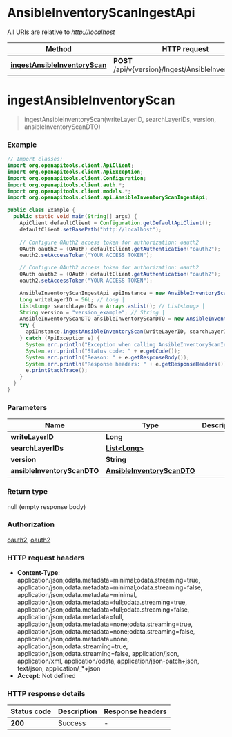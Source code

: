# AnsibleInventoryScanIngestApi

All URIs are relative to *http://localhost*

Method | HTTP request | Description
------------- | ------------- | -------------
[**ingestAnsibleInventoryScan**](AnsibleInventoryScanIngestApi.md#ingestAnsibleInventoryScan) | **POST** /api/v{version}/Ingest/AnsibleInventoryScan | 


<a name="ingestAnsibleInventoryScan"></a>
# **ingestAnsibleInventoryScan**
> ingestAnsibleInventoryScan(writeLayerID, searchLayerIDs, version, ansibleInventoryScanDTO)



### Example
```java
// Import classes:
import org.openapitools.client.ApiClient;
import org.openapitools.client.ApiException;
import org.openapitools.client.Configuration;
import org.openapitools.client.auth.*;
import org.openapitools.client.models.*;
import org.openapitools.client.api.AnsibleInventoryScanIngestApi;

public class Example {
  public static void main(String[] args) {
    ApiClient defaultClient = Configuration.getDefaultApiClient();
    defaultClient.setBasePath("http://localhost");
    
    // Configure OAuth2 access token for authorization: oauth2
    OAuth oauth2 = (OAuth) defaultClient.getAuthentication("oauth2");
    oauth2.setAccessToken("YOUR ACCESS TOKEN");

    // Configure OAuth2 access token for authorization: oauth2
    OAuth oauth2 = (OAuth) defaultClient.getAuthentication("oauth2");
    oauth2.setAccessToken("YOUR ACCESS TOKEN");

    AnsibleInventoryScanIngestApi apiInstance = new AnsibleInventoryScanIngestApi(defaultClient);
    Long writeLayerID = 56L; // Long | 
    List<Long> searchLayerIDs = Arrays.asList(); // List<Long> | 
    String version = "version_example"; // String | 
    AnsibleInventoryScanDTO ansibleInventoryScanDTO = new AnsibleInventoryScanDTO(); // AnsibleInventoryScanDTO | 
    try {
      apiInstance.ingestAnsibleInventoryScan(writeLayerID, searchLayerIDs, version, ansibleInventoryScanDTO);
    } catch (ApiException e) {
      System.err.println("Exception when calling AnsibleInventoryScanIngestApi#ingestAnsibleInventoryScan");
      System.err.println("Status code: " + e.getCode());
      System.err.println("Reason: " + e.getResponseBody());
      System.err.println("Response headers: " + e.getResponseHeaders());
      e.printStackTrace();
    }
  }
}
```

### Parameters

Name | Type | Description  | Notes
------------- | ------------- | ------------- | -------------
 **writeLayerID** | **Long**|  |
 **searchLayerIDs** | [**List&lt;Long&gt;**](Long.md)|  |
 **version** | **String**|  |
 **ansibleInventoryScanDTO** | [**AnsibleInventoryScanDTO**](AnsibleInventoryScanDTO.md)|  |

### Return type

null (empty response body)

### Authorization

[oauth2](../README.md#oauth2), [oauth2](../README.md#oauth2)

### HTTP request headers

 - **Content-Type**: application/json;odata.metadata=minimal;odata.streaming=true, application/json;odata.metadata=minimal;odata.streaming=false, application/json;odata.metadata=minimal, application/json;odata.metadata=full;odata.streaming=true, application/json;odata.metadata=full;odata.streaming=false, application/json;odata.metadata=full, application/json;odata.metadata=none;odata.streaming=true, application/json;odata.metadata=none;odata.streaming=false, application/json;odata.metadata=none, application/json;odata.streaming=true, application/json;odata.streaming=false, application/json, application/xml, application/odata, application/json-patch+json, text/json, application/_*+json
 - **Accept**: Not defined

### HTTP response details
| Status code | Description | Response headers |
|-------------|-------------|------------------|
**200** | Success |  -  |

